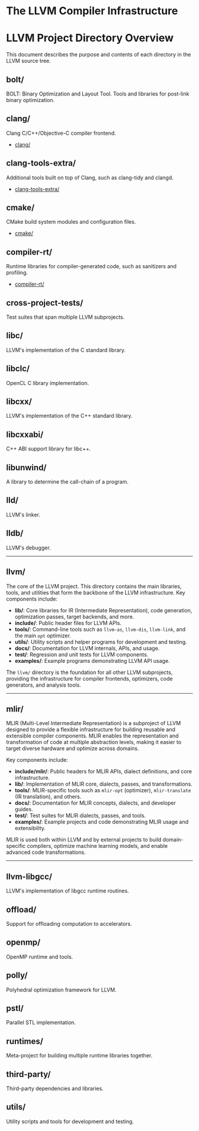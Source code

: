 # The LLVM Compiler Infrastructure

# LLVM Project Directory Overview

This document describes the purpose and contents of each directory in the LLVM source tree.



## bolt/

BOLT: Binary Optimization and Layout Tool. Tools and libraries for post-link binary optimization.

## clang/

Clang C/C++/Objective-C compiler frontend.

- [clang/](clang/)


## clang-tools-extra/

Additional tools built on top of Clang, such as clang-tidy and clangd.

- [clang-tools-extra/](clang-tools-extra/)


## cmake/

CMake build system modules and configuration files.

- [cmake/](cmake/)


## compiler-rt/

Runtime libraries for compiler-generated code, such as sanitizers and profiling.

- [compiler-rt/](compiler-rt/)


## cross-project-tests/

Test suites that span multiple LLVM subprojects.


## libc/

LLVM's implementation of the C standard library.


## libclc/

OpenCL C library implementation.


## libcxx/

LLVM's implementation of the C++ standard library.


## libcxxabi/

C++ ABI support library for libc++.


## libunwind/

A library to determine the call-chain of a program.


## lld/

LLVM's linker.


## lldb/

LLVM's debugger.


---

## llvm/

The core of the LLVM project. This directory contains the main libraries, tools, and utilities that form the backbone of the LLVM infrastructure. Key components include:

- **lib/**: Core libraries for IR (Intermediate Representation), code generation, optimization passes, target backends, and more.
- **include/**: Public header files for LLVM APIs.
- **tools/**: Command-line tools such as `llvm-as`, `llvm-dis`, `llvm-link`, and the main `opt` optimizer.
- **utils/**: Utility scripts and helper programs for development and testing.
- **docs/**: Documentation for LLVM internals, APIs, and usage.
- **test/**: Regression and unit tests for LLVM components.
- **examples/**: Example programs demonstrating LLVM API usage.

The `llvm/` directory is the foundation for all other LLVM subprojects, providing the infrastructure for compiler frontends, optimizers, code generators, and analysis tools.

---

## mlir/

MLIR (Multi-Level Intermediate Representation) is a subproject of LLVM designed to provide a flexible infrastructure for building reusable and extensible compiler components. MLIR enables the representation and transformation of code at multiple abstraction levels, making it easier to target diverse hardware and optimize across domains.

Key components include:

- **include/mlir/**: Public headers for MLIR APIs, dialect definitions, and core infrastructure.
- **lib/**: Implementation of MLIR core, dialects, passes, and transformations.
- **tools/**: MLIR-specific tools such as `mlir-opt` (optimizer), `mlir-translate` (IR translation), and others.
- **docs/**: Documentation for MLIR concepts, dialects, and developer guides.
- **test/**: Test suites for MLIR dialects, passes, and tools.
- **examples/**: Example projects and code demonstrating MLIR usage and extensibility.

MLIR is used both within LLVM and by external projects to build domain-specific compilers, optimize machine learning models, and enable advanced code transformations.

---

## llvm-libgcc/

LLVM's implementation of libgcc runtime routines.


## offload/

Support for offloading computation to accelerators.


## openmp/

OpenMP runtime and tools.


## polly/

Polyhedral optimization framework for LLVM.


## pstl/

Parallel STL implementation.


## runtimes/

Meta-project for building multiple runtime libraries together.


## third-party/

Third-party dependencies and libraries.


## utils/

Utility scripts and tools for development and testing.

